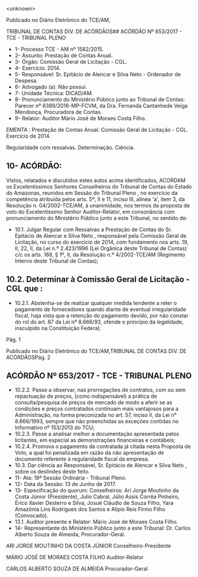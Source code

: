 &lt;unknown&gt;

Publicado  no  Diário Eletrônico do TCE/AM,

TRIBUNAL DE CONTAS DIV. DE  ACÓRDÃOS## ACÓRDÃO Nº 653/2017 - TCE - TRIBUNAL PLENO

- 1- Processo TCE - AM nº 1582/2015.
- 2- Assunto: Prestação de Contas Anual.
- 3- Órgão: Comissão Geral de Licitação - CGL.
- 4- Exercício: 2014.
- 5- Responsável: Sr. Epitácio de Alencar e Silva Neto - Ordenador de Despesa.
- 6- Advogado (a): Não possui.
- 7- Unidade Técnica: DICAD/AM.
- 8- Pronunciamento  do Ministério  Público  junto  ao Tribunal  de Contas: Parecer  nº 6389/2016-MP-FCVM,  da  Dra.  Fernanda  Cantanhede  Veiga  Mendonça,  Procuradora de Contas.
- 9- Relator: Auditor Mário José de Moraes Costa Filho.

EMENTA :  Prestação  de  Contas  Anual.  Comissão Geral de Licitação - CGL. Exercício de 2014.

Regularidade com ressalvas. Determinação. Ciência.

## 10-  ACÓRDÃO:

Vistos, relatados e discutidos estes autos acima identificados, ACORDAM os Excelentíssimos Senhores Conselheiros do Tribunal de Contas do Estado do Amazonas, reunidos em Sessão do Tribunal Pleno , no exercício da competência atribuída pelos arts. 5º, II e 11, inciso III, alínea 'a', item 3, da Resolução n. 04/2002-TCE/AM, à unanimidade, nos termos da proposta de voto do Excelentíssimo  Senhor Auditor-Relator, em consonância com pronunciamento do Ministério Público junto a este Tribunal, no sentido de:

- 10.1.  Julgar Regular com Ressalvas a Prestação de Contas do Sr. Epitácio de Alencar e Silva Neto , responsável pela Comissão Geral de Licitação, no curso do exercício de 2014, com fundamento nos arts. 19, II, 22, II, da Lei n.º 2.423/1996 (Lei Orgânica deste Tribunal de Contas) c/c os arts. 188, § 1º, II, da Resolução n.º 4/2002-TCE/AM (Regimento Interno deste Tribunal de Contas);

## 10.2.  Determinar à Comissão Geral de Licitação - CGL que :

- 10.2.1. Abstenha-se de realizar qualquer medida tendente a reter o pagamento  de  fornecedores  quando  diante  de  eventual irregularidade fiscal, haja vista que a retenção do pagamento devido, por não constar do rol do art. 87 da Lei nº 8.666/93, ofende o princípio da legalidade, insculpido na Constituição Federal;

Pág. 1

Publicado  no  Diário Eletrônico do TCE/AM,TRIBUNAL DE CONTAS DIV. DE  ACÓRDÃOSPág. 2

## ACÓRDÃO Nº 653/2017 - TCE - TRIBUNAL PLENO

- 10.2.2. Passe  a  observar,  nas  prorrogações  de contratos,  com  ou sem repactuação de preços, (como indispensável) a prática de consulta/pesquisa de preços de mercado de modo a aferir se as  condições  e preços  contratados  continuam  mais vantajosos para a  Administração, na forma preconizada no art.  57,  inciso  II,  da  Lei  n°  8.666/1993,  sempre  que  não preenchidas as exceções contidas no Informativo nº 153/2013 do TCU;
- 10.2.3. Passe a analisar melhor a documentação apresentada pelos licitantes, em  especial as demonstrações financeiras e contábeis;
- 10.2.4. Promova o pagamento da contratada já citada nesta Proposta  de  Voto,  a  qual  foi  penalizada  em  razão  da  não apresentação  de  documento  referente  à  regularidade  fiscal da empresa.
- 10.3.  Dar  ciência ao  Responsável, Sr.  Epitácio  de  Alencar  e  Silva  Neto , sobre os deslindes deste feito.
- 11-  Ata: 19ª Sessão Ordinária - Tribunal Pleno.
- 12-  Data da Sessão: 13 de Junho de 2017.
- 13-  Especificação  do  quorum: Conselheiros: Ari Jorge  Moutinho  da  Costa  Júnior (Presidente), Julio Cabral, Júlio Assis Corrêa Pinheiro, Érico Xavier Desterro e Silva, Josué Cláudio de Souza Filho, Yara  Amazônia Lins Rodrigues dos Santos e Alípio Reis Firmo Filho (Convocado).
- 13.1. Auditor presente e Relator: Mário José de Moraes Costa Filho.
- 14-  Representante  do  Ministério  Público  junto  a  este Tribunal: Dr. Carlos  Alberto Souza de Almeida, Procurador-Geral.

ARI JORGE MOUTINHO DA COSTA JÚNIOR Conselheiro-Presidente

MÁRIO JOSÉ DE MORAES COSTA FILHO Auditor-Relator

CARLOS ALBERTO SOUZA DE ALMEIDA Procurador-Geral